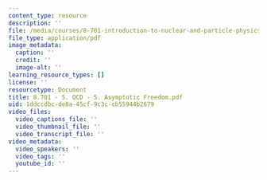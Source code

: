 ```yaml
---
content_type: resource
description: ''
file: /media/courses/8-701-introduction-to-nuclear-and-particle-physics-fall-2020/8701-5-qcd-5-asymptotic-freedom.pdf
file_type: application/pdf
image_metadata:
  caption: ''
  credit: ''
  image-alt: ''
learning_resource_types: []
license: ''
resourcetype: Document
title: 8.701 - 5. QCD - 5. Asymptotic Freedom.pdf
uid: 1ddccdbc-de8a-45cf-9c3c-cb55944b2679
video_files:
  video_captions_file: ''
  video_thumbnail_file: ''
  video_transcript_file: ''
video_metadata:
  video_speakers: ''
  video_tags: ''
  youtube_id: ''
---
```

